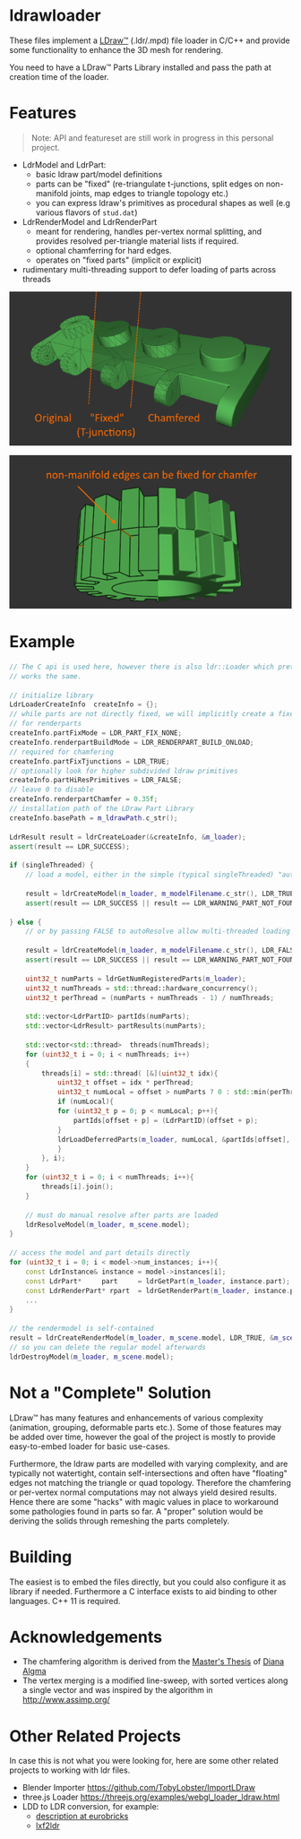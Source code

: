 # ldrawloader

These files implement a [LDraw&trade;](http://www.ldraw.org/) (.ldr/.mpd) file loader in C/C++ and
provide some functionality to enhance the 3D mesh for rendering.

You need to have a LDraw&trade; Parts Library installed and pass the path at creation time of the loader.

# Features

> Note: API and featureset are still work in progress in this personal project.

* LdrModel and LdrPart:
  * basic ldraw part/model definitions
  * parts can be "fixed" (re-triangulate t-junctions, split edges on non-manifold joints, map edges to triangle topology etc.)
  * you can express ldraw's primitives as procedural shapes as well (e.g various flavors of `stud.dat`)
* LdrRenderModel and LdrRenderPart
  * meant for rendering, handles per-vertex normal splitting, and provides resolved per-triangle material lists if required.
  * optional chamferring for hard edges.
  * operates on "fixed parts" (implicit or explicit)
* rudimentary multi-threading support to defer loading of parts across threads

![features](doc/ldrawloader.png)

![features](doc/ldrawloader2.png)

# Example

``` C++
// The C api is used here, however there is also ldr::Loader which pretty much
// works the same.

// initialize library
LdrLoaderCreateInfo  createInfo = {};
// while parts are not directly fixed, we will implicitly create a fixed version
// for renderparts
createInfo.partFixMode = LDR_PART_FIX_NONE;
createInfo.renderpartBuildMode = LDR_RENDERPART_BUILD_ONLOAD;
// required for chamfering
createInfo.partFixTjunctions = LDR_TRUE;
// optionally look for higher subdivided ldraw primitives
createInfo.partHiResPrimitives = LDR_FALSE;
// leave 0 to disable
createInfo.renderpartChamfer = 0.35f;
// installation path of the LDraw Part Library
createInfo.basePath = m_ldrawPath.c_str(); 

LdrResult result = ldrCreateLoader(&createInfo, &m_loader);
assert(result == LDR_SUCCESS);

if (singleThreaded) {
    // load a model, either in the simple (typical singleThreaded) "autoResolve" mode

    result = ldrCreateModel(m_loader, m_modelFilename.c_str(), LDR_TRUE, &m_scene.model);
    assert(result == LDR_SUCCESS || result == LDR_WARNING_PART_NOT_FOUND);

} else {
    // or by passing FALSE to autoResolve allow multi-threaded loading

    result = ldrCreateModel(m_loader, m_modelFilename.c_str(), LDR_FALSE, &m_scene.model);
    assert(result == LDR_SUCCESS || result == LDR_WARNING_PART_NOT_FOUND);

    uint32_t numParts = ldrGetNumRegisteredParts(m_loader);
    uint32_t numThreads = std::thread::hardware_concurrency();
    uint32_t perThread = (numParts + numThreads - 1) / numThreads;

    std::vector<LdrPartID> partIds(numParts);
    std::vector<LdrResult> partResults(numParts);

    std::vector<std::thread>  threads(numThreads);
    for (uint32_t i = 0; i < numThreads; i++)
    {
        threads[i] = std::thread( [&](uint32_t idx){
            uint32_t offset = idx * perThread;
            uint32_t numLocal = offset > numParts ? 0 : std::min(perThread, numParts - idx * perThread);
            if (numLocal){
            for (uint32_t p = 0; p < numLocal; p++){
                partIds[offset + p] = (LdrPartID)(offset + p);
            }
            ldrLoadDeferredParts(m_loader, numLocal, &partIds[offset], sizeof(LdrPartID), &partResults[offset]);
            }
        }, i);
    }
    for (uint32_t i = 0; i < numThreads; i++){
        threads[i].join();
    }

    // must do manual resolve after parts are loaded
    ldrResolveModel(m_loader, m_scene.model);
}

// access the model and part details directly
for (uint32_t i = 0; i < model->num_instances; i++){
    const LdrInstance& instance = model->instances[i];
    const LdrPart*     part     = ldrGetPart(m_loader, instance.part);
    const LdrRenderPart* rpart  = ldrGetRenderPart(m_loader, instance.part);
    ...
}

// the rendermodel is self-contained
result = ldrCreateRenderModel(m_loader, m_scene.model, LDR_TRUE, &m_scene.renderModel);
// so you can delete the regular model afterwards
ldrDestroyModel(m_loader, m_scene.model);

```

# Not a "Complete" Solution
LDraw&trade; has many features and enhancements of various complexity (animation, grouping, deformable parts etc.). Some of those
features may be added over time, however the goal of the project is mostly to provide easy-to-embed loader for basic use-cases.

Furthermore, the ldraw parts are modelled with varying complexity, and are typically not watertight, contain self-intersections and often have "floating" edges not matching the triangle or quad topology.
Therefore the chamfering or per-vertex normal computations may not always yield desired results. Hence there are some "hacks" with magic values in place to workaround some pathologies found in parts so far.
A "proper" solution would be deriving the solids through remeshing the parts completely.

# Building
The easiest is to embed the files directly, but you could also configure it
as library if needed. Furthermore a C interface exists to aid binding to
other languages. C++ 11 is required.

# Acknowledgements
* The chamfering algorithm is derived from the [Master's Thesis](https://comserv.cs.ut.ee/home/files/Algma_ComputerScience_2018.pdf?study=ATILoputoo&reference=D4FE5BC8A22718CF3A52B308AD2B2B878C78EB36) of [Diana Algma](https://github.com/dianx93)
* The vertex merging is a modified line-sweep, with sorted vertices along a single vector and was inspired by the algorithm in http://www.assimp.org/

# Other Related Projects
In case this is not what you were looking for, here are some other related projects to working with ldr files.

* Blender Importer https://github.com/TobyLobster/ImportLDraw
* three.js Loader https://threejs.org/examples/webgl_loader_ldraw.html 
* LDD to LDR conversion, for example:
  * [description at eurobricks](https://www.eurobricks.com/forum/index.php?/forums/topic/137193-more-up-to-date-ldrawxml-lddldraw-conversion-file/)
  * [lxf2ldr](https://gitlab.com/sylvainls/lxf2ldr.html)

